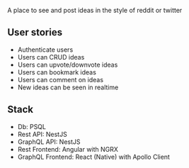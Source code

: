 A place to see and post ideas in the style of reddit or twitter

## User stories

- Authenticate users
- Users can CRUD ideas
- Users can upvote/downvote ideas
- Users can bookmark ideas
- Users can comment on ideas
- New ideas can be seen in realtime

## Stack

- Db: PSQL
- Rest API: NestJS
- GraphQL API: NestJS
- Rest Frontend: Angular with NGRX
- GraphQL Frontend: React (Native) with Apollo Client